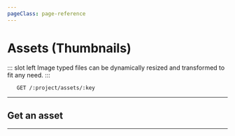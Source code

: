 ```yaml
---
pageClass: page-reference
---
```


# Assets (Thumbnails)

<two-up>

::: slot left
Image typed files can be dynamically resized and transformed to fit any need.
:::

<info-box title="Endpoints" slot="right">

```endpoints
   GET /:project/assets/:key
```

</info-box>
</two-up>

---

## Get an asset

<two-up>
<template slot="left">

Get a resized file. Files are resized on demand.

### Parameters

<def-list>

!!! include (params/project.md) !!!

#### key <def-type alert>required</def-type>
`private_hash` of the file.

</def-list>

### Query

<def-list>

#### key <def-type>optional</def-type>
The key of the asset size configured in settings.

#### w <def-type>optional</def-type>
Width of the file in pixels.

#### h <def-type>optional</def-type>
Height of the file in pixels.

#### f <def-type>optional</def-type>
Fit. One of `crop`, `contain`.

#### q <def-type>optional</def-type>
Quality of compression. Number between 1 and 100.

</def-list>

If you're using `key`, you don't need to specify any of the other query parameters. If you're using `w`, `h`, or any of the others, you're required to provide them all. This allows Directus to match it against the whitelist in settings. If you have the whitelist turned off completely, any combination is allowed.

</template>
<template slot="right">
<div class="sticky">
<info-box title="Endpoint">

```endpoints
   GET /:project/assets/:key
```

</info-box>

</div>
</template>
</two-up>

---